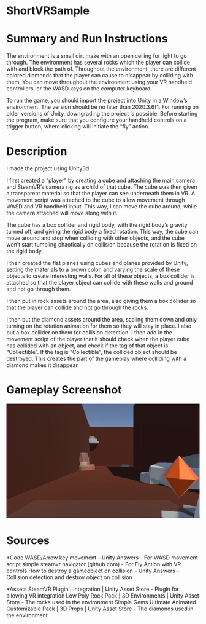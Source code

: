 # ShortVRSample

# Summary and Run Instructions

The environment is a small dirt maze with an open ceiling for light to go through. The environment has several rocks which the player can collide with and block the path of. Throughout the environment, there are different colored diamonds that the player can cause to disappear by colliding with them. You can move throughout the environment using your VR handheld controllers, or the WASD keys on the computer keyboard.

To run the game, you should import the project into Unity in a Window’s environment. The version should be no later than 2020.3.6f1. For running on older versions of Unity, downgrading the project is possible. Before starting the program, make sure that you configure your handheld controls on a trigger button, where clicking will initiate the “fly” action. 


# Description

I made the project using Unity3d. 

I first created a “player” by creating a cube and attaching the main camera and SteamVR’s camera rig as a child of that cube. The cube was then given a transparent material so that the player can see underneath them in VR. A movement script was attached to the cube to allow movement through WASD and VR handheld input. This way, I can move the cube around, while the camera attached will move along with it.

The cube has a box collider and rigid body, with the rigid body’s gravity turned off, and giving the rigid body a fixed rotation. This way, the cube can move around and stop when colliding with other objects, and the cube won’t start tumbling chaotically on collision because the rotation is fixed on the rigid body.

I then created the flat planes using cubes and planes provided by Unity, setting the materials to a brown color, and varying the scale of these objects to create interesting walls. For all of these objects, a box collider is attached so that the player object can collide with these walls and ground and not go through them.

I then put in rock assets around the area, also giving them a box collider so that the player can collide and not go through the rocks.

I then put the diamond assets around the area, scaling them down and only turning on the rotation animation for them so they will stay in place. I also put a box collider on them for collision detection. I then add in the movement script of the player that it should check when the player cube has collided with an object, and check if the tag of that object is “Collectible”. If the tag is “Collectible”, the collided object should be destroyed. This creates the part of the gameplay where colliding with a diamond makes it disappear.

# Gameplay Screenshot

![Gameplay](gameplay.JPG)

# Sources

*Code
WASD/Arrow key movement - Unity Answers - For WASD movement script
simple steamvr navigator (github.com) - For Fly Action with VR controls
How to destroy a gameobject on collision - Unity Answers - Collision detection and destroy object on collision

*Assets
SteamVR Plugin | Integration | Unity Asset Store - Plugin for allowing VR integration
Low Poly Rock Pack | 3D Environments | Unity Asset Store - The rocks used in the environment
Simple Gems Ultimate Animated Customizable Pack | 3D Props | Unity Asset Store - The diamonds used in the environment

